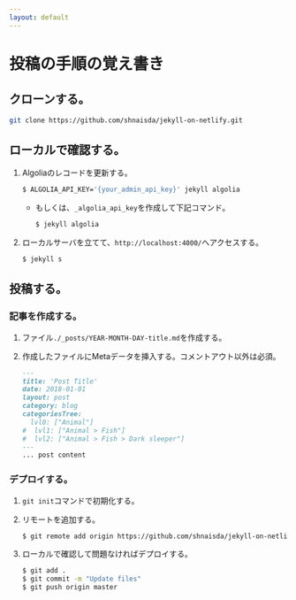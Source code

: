```yaml
---
layout: default
---
```


# 投稿の手順の覚え書き

## クローンする。
~~~ sh
git clone https://github.com/shnaisda/jekyll-on-netlify.git
~~~ 

## ローカルで確認する。
1. Algoliaのレコードを更新する。
    ~~~ sh
    $ ALGOLIA_API_KEY='{your_admin_api_key}' jekyll algolia
    ~~~
    * もしくは、`_algolia_api_key`を作成して下記コマンド。
        ~~~ sh
        $ jekyll algolia
        ~~~
    
1. ローカルサーバを立てて、`http://localhost:4000/`へアクセスする。
    ~~~ sh
    $ jekyll s
    ~~~
    
## 投稿する。
### 記事を作成する。
1. ファイル`./_posts/YEAR-MONTH-DAY-title.md`を作成する。

1. 作成したファイルにMetaデータを挿入する。コメントアウト以外は必須。
    ~~~ md
    ---
    title: 'Post Title'
    date: 2018-01-01
    layout: post
    category: blog
    categoriesTree:
      lvl0: ["Animal"]
    #  lvl1: ["Animal > Fish"]
    #  lvl2: ["Animal > Fish > Dark sleeper"]
    ---
    ... post content
    ~~~

### デプロイする。

1. `git init`コマンドで初期化する。

1. リモートを追加する。
    ~~~ sh
    $ git remote add origin https://github.com/shnaisda/jekyll-on-netlify.git
    ~~~

1. ローカルで確認して問題なければデプロイする。
    ~~~ sh
    $ git add .
    $ git commit -m "Update files"
    $ git push origin master
    ~~~
